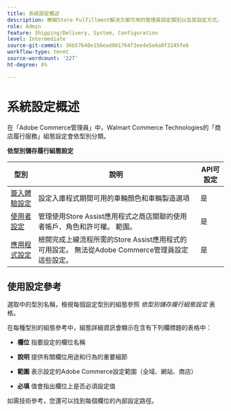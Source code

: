 ```yaml
---
title: 系統設定概述
description: 瞭解Store Fulfillment解決方案可用的管理員設定類別以及其設定方式。
role: Admin
feature: Shipping/Delivery, System, Configuration
level: Intermediate
source-git-commit: 36b57648e156ead801764f3ee4e5e6a0f3245fe6
workflow-type: tm+mt
source-wordcount: '227'
ht-degree: 0%

---
```


# 系統設定概述

在「Adobe Commerce管理員」中，Walmart Commerce Technologies的「商店履行服務」組態設定會依型別分類。

**依型別儲存履行組態設定**

| **型別** | **說明** | **API可設定** |
|-------------------------------------------------------------------|--------------------------------------------------------------------------------------------------------------------------------------------------------------------------|----------------------|
| [簽入體驗設定](store-location-map-provider-setup.md) | 設定入庫程式期間可用的車輛顏色和車輛製造選項 | 是 |
| [使用者設定](user-setup.md) | 管理使用Store Assist應用程式之商店關聯的使用者帳戶、角色和許可權。 範圍。 | 是 |
| [應用程式設定](app-setup.md) | 檢閱完成上線流程所需的Store Assist應用程式的可用設定。 無法從Adobe Commerce管理員設定這些設定。 | 是 |


## 使用設定參考

選取中的型別名稱，檢視每個設定型別的組態參照 _依型別儲存履行組態設定_ 表格。

在每種型別的組態參考中，組態詳細資訊會顯示在含有下列欄標題的表格中：

- **欄位** 指要設定的欄位名稱

- **說明** 提供有關欄位用途和行為的重要細節

- **範圍** 表示設定的Adobe Commerce設定範圍（全域、網站、商店）

- **必填** 值會指出欄位上是否必須設定值

如需技術參考，您還可以找到每個欄位的內部設定路徑。

